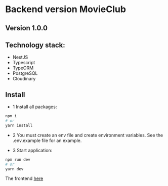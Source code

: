# Backend version MovieClub

## Version 1.0.0

## Technology stack:

- NestJS
- Typescript
- TypeORM
- PostgreSQL
- Cloudinary

## Install

- 1 Install all packages:

```bash
npm i
# or
yarn install
```

- 2 You must create an env file and create environment variables. See the .env.example file for an example.

- 3  Start application:

```bash
npm run dev
# or
yarn dev
```

The frontend [here](https://github.com/pavel-developer2001/movieClub-frontend)
